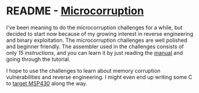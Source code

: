 # README - [Microcorruption](https://microcorruption.com/)

I've been meaning to do the microcorruption challenges for a while, but decided to start now because of my growing interest in reverse engineering and binary exploitation. The microcorruption challenges are well polished and beginner friendly. The assembler used in the challenges consists of only *15 instructions*, and you can learn it by just reading the [manual](https://microcorruption.com/manual.pdf) and going through the tutorial.

I hope to use the challenges to learn about memory corruption vulnerabilities and reverse engineering. I might even end up writing some C to [target MSP430](https://www.ti.com/tool/MSP430-GCC-OPENSOURCE) along the way.

